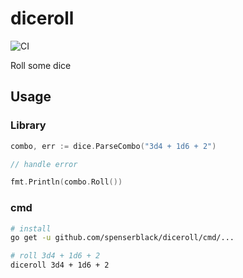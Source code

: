 # diceroll

![CI](https://github.com/spenserblack/diceroll/workflows/CI/badge.svg)

Roll some dice

## Usage

### Library

```go
combo, err := dice.ParseCombo("3d4 + 1d6 + 2")

// handle error

fmt.Println(combo.Roll())
```

### cmd

```bash
# install
go get -u github.com/spenserblack/diceroll/cmd/...

# roll 3d4 + 1d6 + 2
diceroll 3d4 + 1d6 + 2
```
